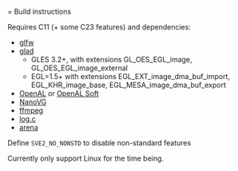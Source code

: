 = Build instructions

Requires C11 (+ some C23 features) and dependencies:
- [glfw](https://github.com/glfw/glfw)
- [glad](https://gen.glad.sh)
    - GLES 3.2+, with extensions GL_OES_EGL_image, GL_OES_EGL_image_external
    - EGL=1.5+ with extensions EGL_EXT_image_dma_buf_import, EGL_KHR_image_base, EGL_MESA_image_dma_buf_export
- [OpenAL](https://www.openal.org) or [OpenAL Soft](https://github.com/kcat/openal-soft)
- [NanoVG](https://github.com/memononen/nanovg)
- [ffmpeg](https://ffmpeg.org)
- [log.c](https://github.com/innerout/log.c)
- [arena](https://github.com/tsoding/arena)

Define `SVE2_NO_NONSTD` to disable non-standard features

Currently only support Linux for the time being.

